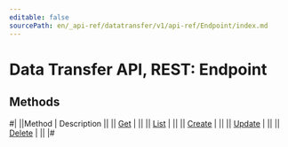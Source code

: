 ```yaml
---
editable: false
sourcePath: en/_api-ref/datatransfer/v1/api-ref/Endpoint/index.md
---
```


# Data Transfer API, REST: Endpoint

## Methods

#|
||Method | Description ||
|| [Get](get.md) |  ||
|| [List](list.md) |  ||
|| [Create](create.md) |  ||
|| [Update](update.md) |  ||
|| [Delete](delete.md) |  ||
|#